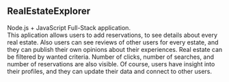## RealEstateExplorer
Node.js + JavaScript Full-Stack application. </br>
This aplication allows users to add reservations, to see details about every real estate.
Also users can see reviews of other users for every estate, and they can publish their own opinions about their experiences.
Real estate can be filtered by wanted criteria.
Number of clicks, number of searches, and number of reservations are also visible.
Of course, users have insight into their profiles, and they can update their data and connect to other users.
